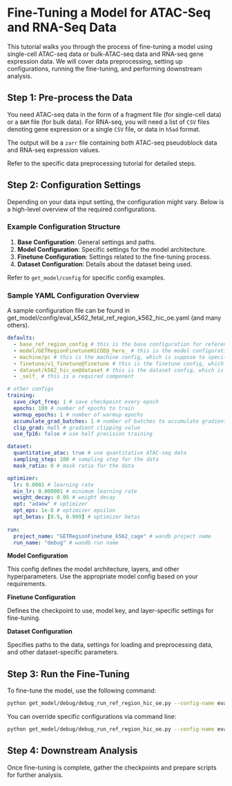 # Fine-Tuning a Model for ATAC-Seq and RNA-Seq Data

This tutorial walks you through the process of fine-tuning a model using single-cell ATAC-seq data or bulk-ATAC-seq data and RNA-seq gene expression data. We will cover data preprocessing, setting up configurations, running the fine-tuning, and performing downstream analysis.

## Step 1: Pre-process the Data

You need ATAC-seq data in the form of a fragment file (for single-cell data) or a `BAM` file (for bulk data). For RNA-seq, you will need a list of `CSV` files denoting gene expression or a single `CSV` file, or data in `h5ad` format.

The output will be a `zarr` file containing both ATAC-seq pseudoblock data and RNA-seq expression values.

Refer to the specific data preprocessing tutorial for detailed steps. 

## Step 2: Configuration Settings

Depending on your data input setting, the configuration might vary. Below is a high-level overview of the required configurations.

### Example Configuration Structure

1. **Base Configuration**: General settings and paths.
2. **Model Configuration**: Specific settings for the model architecture.
3. **Finetune Configuration**: Settings related to the fine-tuning process.
4. **Dataset Configuration**: Details about the dataset being used.

Refer to `get_model/config` for specific config examples.

### Sample YAML Configuration Overview

A sample configuration file can be found in get_model/config/eval_k562_fetal_ref_region_k562_hic_oe.yaml (and many others).
```yaml
defaults:
  - base_ref_region_config # this is the base configuration for reference region settings, defined in get_model/config/config.py
  - model/GETRegionFinetuneHiCOE@_here_ # this is the model configuration which means we use all the config in get_model/config/model/GETRegionFinetuneHiCOE.yaml and put them directly here
  - machine/pc # this is the machine config, which is suppose to specify machine specific settings like data/codebase paths, number of workers and GPUs, etc
  - finetune/v1_finetune@finetune # this is the finetune config, which is suppose to specify the checkpoint to use for finetuning and more
  - dataset/k562_hic_oe@dataset # this is the dataset config, which is suppose to specify the paths to the data, settings for loading and preprocessing data, and other dataset specific parameters
  - _self_ # this is a required component

# other configs
training:
  save_ckpt_freq: 1 # save checkpoint every epoch
  epochs: 100 # number of epochs to train
  warmup_epochs: 1 # number of warmup epochs
  accumulate_grad_batches: 1 # number of batches to accumulate gradients
  clip_grad: null # gradient clipping value
  use_fp16: false # use half precision training

dataset:
  quantitative_atac: true # use quantitative ATAC-seq data
  sampling_step: 100 # sampling step for the data
  mask_ratio: 0 # mask ratio for the data

optimizer:
  lr: 0.0001 # learning rate
  min_lr: 0.000001 # minimum learning rate
  weight_decay: 0.05 # weight decay
  opt: "adamw" # optimizer
  opt_eps: 1e-8 # optimizer epsilon
  opt_betas: [0.9, 0.999] # optimizer betas
 
run:
  project_name: "GETRegionFinetune_k562_cage" # wandb project name
  run_name: "debug" # wandb run name
```

**Model Configuration**

This config defines the model architecture, layers, and other hyperparameters. Use the appropriate model config based on your requirements.

**Finetune Configuration**

Defines the checkpoint to use, model key, and layer-specific settings for fine-tuning.

**Dataset Configuration**

Specifies paths to the data, settings for loading and preprocessing data, and other dataset-specific parameters.

## Step 3: Run the Fine-Tuning

To fine-tune the model, use the following command:

```bash
python get_model/debug/debug_run_ref_region_hic_oe.py --config-name eval_k562_fetal_ref_region_k562_hic_oe stage=fit
```

You can override specific configurations via command line:

```bash
python get_model/debug/debug_run_ref_region_hic_oe.py --config-name eval_k562_fetal_ref_region_k562_hic_oe stage=fit dataset.peak_count_filter=10 dataset.reference_region_motif.motif_scaler=1.3 machine.num_workers=4 machine.batch_size=8
```

## Step 4: Downstream Analysis

Once fine-tuning is complete, gather the checkpoints and prepare scripts for further analysis. 


